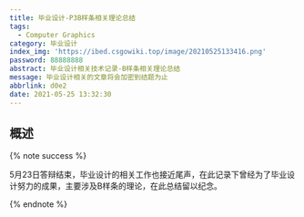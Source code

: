 ```yaml
---
title: 毕业设计-P3B样条相关理论总结
tags:
  - Computer Graphics
category: 毕业设计
index_img: 'https://ibed.csgowiki.top/image/20210525133416.png'
password: 88888888
abstract: 毕业设计相关技术记录-B样条相关理论总结
message: 毕业设计相关的文章将会加密到结题为止
abbrlink: d0e2
date: 2021-05-25 13:32:30
---
```


## 概述

{% note success %}

5月23日答辩结束，毕业设计的相关工作也接近尾声，在此记录下曾经为了毕业设计努力的成果，主要涉及B样条的理论，在此总结留以纪念。

{% endnote %}

